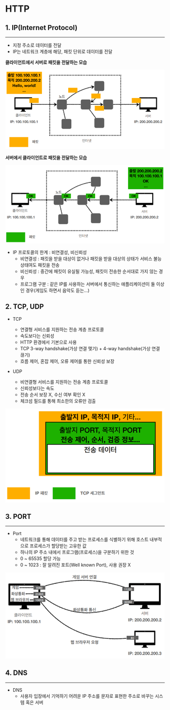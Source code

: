 # HTTP

## 1. IP(Internet Protocol)

---

- 지정 주소로 데이터를 전달
- IP는 네트워크 계층에 해당, 패킷 단위로 데이터를 전달

**클라이언트에서 서버로 패킷을 전달하는 모습**

![img_33.png](img_33.png)

**서버에서 클라이언트로 패킷을 전달하는 모습**

![img_34.png](img_34.png)

- IP 프로토콜의 한계 : 비연결성, 비신뢰성
  - 비연결성 : 패킷을 받을 대상이 없거나 패킷을 받을 대상의 상태가 서비스 불능 상태여도 패킷을 전송
  - 비신뢰성 : 중간에 패킷이 유실될 가능성, 패킷이 전송한 순서대로 가지 않는 경우
  - 프로그램 구분 : 같은 IP를 사용하는 서버에서 통신하는 애플리케이션이 둘 이상인 경우(게임도 하면서 음악도 듣는...)



## 2. TCP, UDP

- TCP
  - 연결형 서비스를 지원하는 전송 계층 프로토콜
  - 속도보다는 신뢰성
  - HTTP 환경에서 기본으로 사용
  - TCP 3-way handshake(가상 연결 맺기) + 4-way handshake(가상 연결 끊기)
  - 흐름 제어, 혼잡 제어, 오류 제어를 통한 신뢰성 보장

- UDP
  - 비연결형 서비스를 지원하는 전송 계층 프로토콜
  - 신뢰성보다는 속도
  - 전송 순서 보장 X, 수신 여부 확인 X
  - 체크섬 필드를 통해 최소한의 오류만 검출

![img.png](img.png)

## 3. PORT

---

- Port
  - 네트워크를 통해 데이터를 주고 받는 프로세스를 식별하기 위해 호스트 내부적으로 프로세스가 할당받는 고유한 값
  - 하나의 IP 주소 내에서 프로그램(프로세스)을 구분하기 위한 것
  - 0 ~ 65535 할당 가능
  - 0 ~ 1023 : 잘 알려진 포트(Well known Port), 사용 권장 X

![img_1.png](img_1.png)

## 4. DNS

---

- DNS
  - 사용자 입장에서 기억하기 어려운 IP 주소를 문자로 표현한 주소로 바꾸는 시스템 혹은 서버

